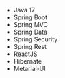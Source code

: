- Java 17
- Spring Boot
- Spring MVC
- Spring Data
- Spring Security
- Spring Rest
- ReactJS
- Hibernate
- Metarial-UI
